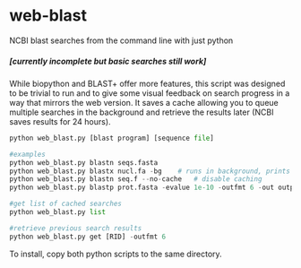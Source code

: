 # web-blast
NCBI blast searches from the command line with just python

##### [currently incomplete but basic searches still work]

While biopython and BLAST+ offer more features, this script was designed to be trivial to run and to give some visual feedback on search progress in a way that mirrors the web version. It saves a cache allowing you to queue multiple searches in the background and retrieve the results later (NCBI saves results for 24 hours). 

```python
python web_blast.py [blast program] [sequence file]

#examples
python web_blast.py blastn seqs.fasta
python web_blast.py blastx nucl.fa -bg    # runs in background, prints RID
python web_blast.py blastn seq.f --no-cache   # disable caching
python web_blast.py blastp prot.fasta -evalue 1e-10 -outfmt 6 -out output.tsv   # can supply e-value cutoffs and specify out format like BLAST+

#get list of cached searches
python web_blast.py list

#retrieve previous search results
python web_blast.py get [RID] -outfmt 6
```
To install, copy both python scripts to the same directory. 

